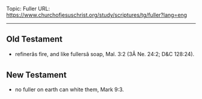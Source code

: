 Topic: Fuller
URL: https://www.churchofjesuschrist.org/study/scriptures/tg/fuller?lang=eng

---

## Old Testament

- refinerâs fire, and like fullersâ soap, Mal. 3:2 (3Â Ne. 24:2; D&C 128:24).

## New Testament

- no fuller on earth can white them, Mark 9:3.

